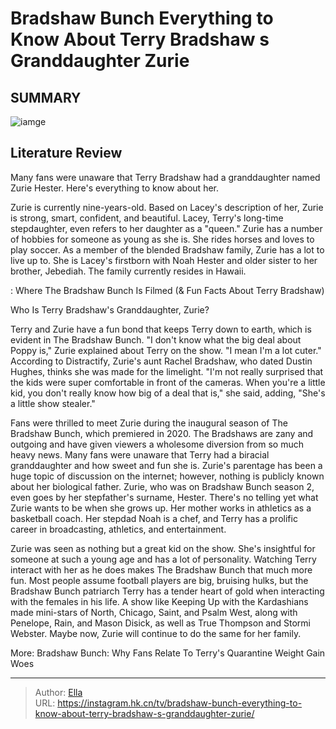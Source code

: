 # Bradshaw Bunch Everything to Know About Terry Bradshaw s Granddaughter Zurie


## SUMMARY 

![iamge](https://static1.srcdn.com/wordpress/wp-content/uploads/2020/11/Zurie-Bradshaw-Bunch.jpeg)

## Literature Review
Many fans were unaware that Terry Bradshaw had a  granddaughter named Zurie Hester. Here&#39;s everything to know about her.





Zurie is currently nine-years-old. Based on Lacey&#39;s description of her, Zurie is strong, smart, confident, and beautiful. Lacey, Terry&#39;s long-time stepdaughter, even refers to her daughter as a &#34;queen.&#34; Zurie has a number of hobbies for someone as young as she is. She rides horses and loves to play soccer. As a member of the blended Bradshaw family, Zurie has a lot to live up to. She is Lacey&#39;s firstborn with Noah Hester and older sister to her brother, Jebediah. The family currently resides in Hawaii.




 : Where The Bradshaw Bunch Is Filmed (&amp; Fun Facts About Terry Bradshaw)


 Who Is Terry Bradshaw&#39;s Granddaughter, Zurie? 

 

Terry and Zurie have a fun bond that keeps Terry down to earth, which is evident in The Bradshaw Bunch. &#34;I don&#39;t know what the big deal about Poppy is,&#34; Zurie explained about Terry on the show. &#34;I mean I&#39;m a lot cuter.&#34; According to Distractify, Zurie&#39;s aunt Rachel Bradshaw, who dated Dustin Hughes, thinks she was made for the limelight. &#34;I&#39;m not really surprised that the kids were super comfortable in front of the cameras. When you&#39;re a little kid, you don&#39;t really know how big of a deal that is,&#34; she said, adding, &#34;She&#39;s a little show stealer.&#34;

Fans were thrilled to meet Zurie during the inaugural season of The Bradshaw Bunch, which premiered in 2020. The Bradshaws are zany and outgoing and have given viewers a wholesome diversion from so much heavy news. Many fans were unaware that Terry had a biracial granddaughter and how sweet and fun she is. Zurie&#39;s parentage has been a huge topic of discussion on the internet; however, nothing is publicly known about her biological father. Zurie, who was on Bradshaw Bunch season 2, even goes by her stepfather&#39;s surname, Hester. There&#39;s no telling yet what Zurie wants to be when she grows up. Her mother works in athletics as a basketball coach. Her stepdad Noah is a chef, and Terry has a prolific career in broadcasting, athletics, and entertainment.




Zurie was seen as nothing but a great kid on the show. She&#39;s insightful for someone at such a young age and has a lot of personality. Watching Terry interact with her as he does makes The Bradshaw Bunch that much more fun. Most people assume football players are big, bruising hulks, but the Bradshaw Bunch patriarch Terry has a tender heart of gold when interacting with the females in his life. A show like Keeping Up with the Kardashians made mini-stars of North, Chicago, Saint, and Psalm West, along with Penelope, Rain, and Mason Disick, as well as True Thompson and Stormi Webster. Maybe now, Zurie will continue to do the same for her family.

More: Bradshaw Bunch: Why Fans Relate To Terry&#39;s Quarantine Weight Gain Woes



---

> Author: [Ella](https://instagram.hk.cn/)  
> URL: https://instagram.hk.cn/tv/bradshaw-bunch-everything-to-know-about-terry-bradshaw-s-granddaughter-zurie/  

